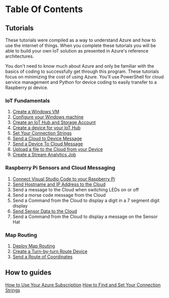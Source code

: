 # Table Of Contents

## Tutorials

These tutorials were compiled as a way to understand Azure and how to use the internet of things. When you complete these tutorials you will be able to build your own IoT solution as presented in Azure's reference architectures.

You don't need to know much about Azure and only be familiar with the basics of coding to successfully get through this program. These tutorials focus on minimizing the cost of using Azure. You'll use PowerShell for cloud service management and Python for device coding to easily transfer to a Raspberry pi device.

### IoT Fundamentals

1. [Create a Windows VM](docs/tutorial-prerequisites.md)
1. [Configure your Windows machine](docs/tutorial-configure.md)
1. [Create an IoT Hub and Storage Account](docs/tutorial-deployiothub.md)
1. [Create a device for your IoT Hub](docs/tutorial-symmetrickeydevice.md)
1. [Set Your Connection Strings](docs/howto-connectionstrings.md)
1. [Send a Cloud to Device Message](docs/tutorial-cloudtodevicemsg.md)
1. [Send a Device To Cloud Message](docs/tutorial-devicetocloudmsg.md)
1. [Upload a file to the Cloud from your Device](docs/tutorial-uploaddevicefile.md)
1. [Create a Stream Analytics Job](docs/tutorial-deploystreamtostorage.md)

### Raspberry Pi Sensors and Cloud Messaging

1. [Connect Visual Studio Code to your Raspberry Pi](docs/tutorial-rasp-connect.md)
1. [Send Hostname and IP Address to the Cloud](docs/tutorial-rasp-d2cipandhostname.md)
1. Send a message to the Cloud when switching LEDs on or off
1. Send a morse code message from the Cloud
1. Send a Command from the Cloud to display a digit in a 7 segment digit display
1. [Send Sensor Data to the Cloud](docs/tutorial-rasp-d2csensorhat.md)
1. Send a Command from the Cloud to display a message on the Sensor Hat

### Map Routing

1. [Deploy Map Routing](docs/tutorial-deploymaps.md)
1. [Create a Turn-by-turn Route Device](docs/tutorial-maproutelistener.md)
1. [Send a Route of Coordinates](docs/tutorial-maproutecommand.md)

## How to guides

[How to Use Your Azure Subscription](docs/howto-connecttoazure.md)
[How to Find and Set Your Connection Strings](docs/howto-connectionstrings.md)